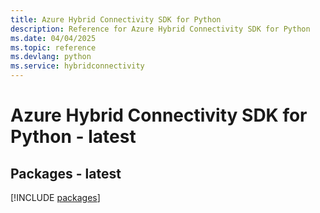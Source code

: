 ```yaml
---
title: Azure Hybrid Connectivity SDK for Python
description: Reference for Azure Hybrid Connectivity SDK for Python
ms.date: 04/04/2025
ms.topic: reference
ms.devlang: python
ms.service: hybridconnectivity
---
```

# Azure Hybrid Connectivity SDK for Python - latest
## Packages - latest
[!INCLUDE [packages](hybrid-connectivity-index.md)]